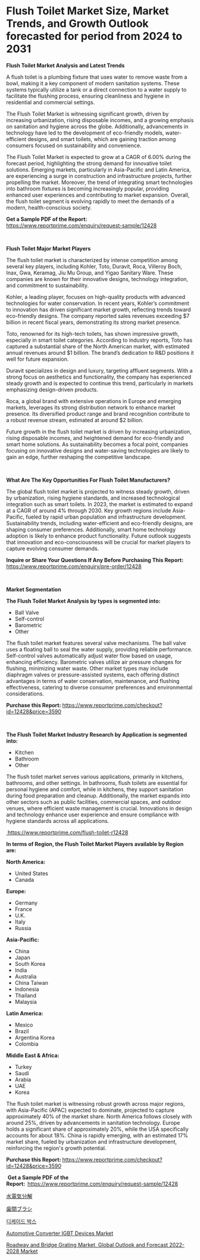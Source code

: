 <p><h1>Flush Toilet Market Size, Market Trends, and Growth Outlook forecasted for period from 2024 to 2031</h1></p><p><strong>Flush Toilet Market Analysis and Latest Trends</strong></p>
<p><p>A flush toilet is a plumbing fixture that uses water to remove waste from a bowl, making it a key component of modern sanitation systems. These systems typically utilize a tank or a direct connection to a water supply to facilitate the flushing process, ensuring cleanliness and hygiene in residential and commercial settings.</p><p>The Flush Toilet Market is witnessing significant growth, driven by increasing urbanization, rising disposable incomes, and a growing emphasis on sanitation and hygiene across the globe. Additionally, advancements in technology have led to the development of eco-friendly models, water-efficient designs, and smart toilets, which are gaining traction among consumers focused on sustainability and convenience. </p><p>The Flush Toilet Market is expected to grow at a CAGR of 6.00% during the forecast period, highlighting the strong demand for innovative toilet solutions. Emerging markets, particularly in Asia-Pacific and Latin America, are experiencing a surge in construction and infrastructure projects, further propelling the market. Moreover, the trend of integrating smart technologies into bathroom fixtures is becoming increasingly popular, providing enhanced user experiences and contributing to market expansion. Overall, the flush toilet segment is evolving rapidly to meet the demands of a modern, health-conscious society.</p></p>
<p><strong>Get a Sample PDF of the Report:&nbsp;</strong> <a href="https://www.reportprime.com/enquiry/request-sample/12428">https://www.reportprime.com/enquiry/request-sample/12428</a></p>
<p>&nbsp;</p>
<p><strong>Flush Toilet Major Market Players</strong></p>
<p><p>The flush toilet market is characterized by intense competition among several key players, including Kohler, Toto, Duravit, Roca, Villeroy Boch, Inax, Gwa, Keramag, Jiu Mu Group, and Yigao Sanitary Ware. These companies are known for their innovative designs, technology integration, and commitment to sustainability.</p><p>Kohler, a leading player, focuses on high-quality products with advanced technologies for water conservation. In recent years, Kohler’s commitment to innovation has driven significant market growth, reflecting trends toward eco-friendly designs. The company reported sales revenues exceeding $7 billion in recent fiscal years, demonstrating its strong market presence.</p><p>Toto, renowned for its high-tech toilets, has shown impressive growth, especially in smart toilet categories. According to industry reports, Toto has captured a substantial share of the North American market, with estimated annual revenues around $1 billion. The brand’s dedication to R&D positions it well for future expansion.</p><p>Duravit specializes in design and luxury, targeting affluent segments. With a strong focus on aesthetics and functionality, the company has experienced steady growth and is expected to continue this trend, particularly in markets emphasizing design-driven products.</p><p>Roca, a global brand with extensive operations in Europe and emerging markets, leverages its strong distribution network to enhance market presence. Its diversified product range and brand recognition contribute to a robust revenue stream, estimated at around $2 billion.</p><p>Future growth in the flush toilet market is driven by increasing urbanization, rising disposable incomes, and heightened demand for eco-friendly and smart home solutions. As sustainability becomes a focal point, companies focusing on innovative designs and water-saving technologies are likely to gain an edge, further reshaping the competitive landscape.</p></p>
<p>&nbsp;</p>
<p><strong>What Are The Key Opportunities For Flush Toilet Manufacturers?</strong></p>
<p><p>The global flush toilet market is projected to witness steady growth, driven by urbanization, rising hygiene standards, and increased technological integration such as smart toilets. In 2023, the market is estimated to expand at a CAGR of around 4% through 2030. Key growth regions include Asia-Pacific, fueled by rapid urban population and infrastructure development. Sustainability trends, including water-efficient and eco-friendly designs, are shaping consumer preferences. Additionally, smart home technology adoption is likely to enhance product functionality. Future outlook suggests that innovation and eco-consciousness will be crucial for market players to capture evolving consumer demands.</p></p>
<p><strong>Inquire or Share Your Questions If Any Before Purchasing This Report:</strong> <a href="https://www.reportprime.com/enquiry/pre-order/12428">https://www.reportprime.com/enquiry/pre-order/12428</a></p>
<p>&nbsp;</p>
<p><strong>Market Segmentation</strong></p>
<p><strong>The Flush Toilet Market Analysis by types is segmented into:</strong></p>
<p><ul><li>Ball Valve</li><li>Self-control</li><li>Barometric</li><li>Other</li></ul></p>
<p><p>The flush toilet market features several valve mechanisms. The ball valve uses a floating ball to seal the water supply, providing reliable performance. Self-control valves automatically adjust water flow based on usage, enhancing efficiency. Barometric valves utilize air pressure changes for flushing, minimizing water waste. Other market types may include diaphragm valves or pressure-assisted systems, each offering distinct advantages in terms of water conservation, maintenance, and flushing effectiveness, catering to diverse consumer preferences and environmental considerations.</p></p>
<p><strong>Purchase this Report:&nbsp;</strong><a href="https://www.reportprime.com/checkout?id=12428&price=3590">https://www.reportprime.com/checkout?id=12428&price=3590</a></p>
<p>&nbsp;</p>
<p><strong>The Flush Toilet Market Industry Research by Application is segmented into:</strong></p>
<p><ul><li>Kitchen</li><li>Bathroom</li><li>Other</li></ul></p>
<p><p>The flush toilet market serves various applications, primarily in kitchens, bathrooms, and other settings. In bathrooms, flush toilets are essential for personal hygiene and comfort, while in kitchens, they support sanitation during food preparation and cleanup. Additionally, the market expands into other sectors such as public facilities, commercial spaces, and outdoor venues, where efficient waste management is crucial. Innovations in design and technology enhance user experience and ensure compliance with hygiene standards across all applications.</p></p>
<p><a href="https://www.reportprime.com/flush-toilet-r12428">&nbsp;https://www.reportprime.com/flush-toilet-r12428</a></p>
<p><strong>In terms of Region, the Flush Toilet Market Players available by Region are:</strong></p>
<p>
    <p> <strong> North America: </strong>
        <ul>
            <li>United States</li>
            <li>Canada</li>
        </ul>
        </p> 
    <p> <strong> Europe: </strong>
        <ul>
            <li>Germany</li>
            <li>France</li>
            <li>U.K.</li>
            <li>Italy</li>
            <li>Russia</li>
        </ul>
        </p> 
    <p> <strong> Asia-Pacific: </strong>
        <ul>
            <li>China</li>
            <li>Japan</li>
            <li>South Korea</li>
            <li>India</li>
            <li>Australia</li>
            <li>China Taiwan</li>
            <li>Indonesia</li>
            <li>Thailand</li>
            <li>Malaysia</li>
        </ul>
        </p> 
    <p> <strong> Latin America: </strong>
        <ul>
            <li>Mexico</li>
            <li>Brazil</li>
            <li>Argentina Korea</li>
            <li>Colombia</li>
        </ul>
        </p> 
    <p> <strong> Middle East & Africa: </strong>
        <ul>
            <li>Turkey</li>
            <li>Saudi</li>
            <li>Arabia</li>
            <li>UAE</li>
            <li>Korea</li>
        </ul>
    </p>
    </p>
<p><p>The flush toilet market is witnessing robust growth across major regions, with Asia-Pacific (APAC) expected to dominate, projected to capture approximately 40% of the market share. North America follows closely with around 25%, driven by advancements in sanitation technology. Europe holds a significant share of approximately 20%, while the USA specifically accounts for about 18%. China is rapidly emerging, with an estimated 17% market share, fueled by urbanization and infrastructure development, reinforcing the region's growth potential.</p></p>
<p><strong>Purchase this Report: </strong><a href="https://www.reportprime.com/checkout?id=12428&price=3590">https://www.reportprime.com/checkout?id=12428&price=3590</a></p>
<p>&nbsp;<strong>Get a Sample PDF of the Report:&nbsp;&nbsp;</strong><a href="https://www.reportprime.com/enquiry/request-sample/12428">https://www.reportprime.com/enquiry/request-sample/12428</a></p>
<p><strong></strong></p>
<p><p><a href="https://medium.com/@roseperez232/%E6%88%A6%E7%95%A5%E7%9A%84%E3%83%AD%E3%83%BC%E3%83%89%E3%83%9E%E3%83%83%E3%83%97-%E3%82%B0%E3%83%AD%E3%83%BC%E3%83%90%E3%83%AB%E6%B0%B4%E9%9B%BB%E8%A7%A3%E5%B8%82%E5%A0%B4%E3%81%AE%E6%B4%9E%E5%AF%9F%E3%81%A8%E6%A9%9F%E4%BC%9A-2024%E5%B9%B4-2031%E5%B9%B4-1caa4c951ecd">水電気分解</a></p><p><a href="https://medium.com/@mk4cronn/2024%E5%B9%B4%E3%81%8B%E3%82%892031%E5%B9%B4%E3%81%BE%E3%81%A7%E3%81%AE%E9%96%93%E3%81%AB-%E6%8B%A1%E5%A4%A7%E3%81%97%E3%81%A6%E3%81%84%E3%82%8B%E6%AD%AF%E9%96%93%E3%83%96%E3%83%A9%E3%82%B7%E5%B8%82%E5%A0%B4%E3%81%AE%E3%82%B5%E3%82%A4%E3%82%BA%E3%81%AB%E9%96%A2%E3%81%99%E3%82%8B%E6%B4%9E%E5%AF%9F-%E6%88%90%E9%95%B7%E7%8E%87%E3%81%AF13-8-%E3%81%A7%E3%81%99-613488806316">歯間ブラシ</a></p><p><a href="https://medium.com/@kelvinfeenrey98677/2024%EB%85%84%EB%B6%80%ED%84%B0-2031%EB%85%84%EA%B9%8C%EC%A7%80%EC%9D%98-%EB%8D%B0%EC%B9%B4%EB%93%9C-%EC%83%81%EC%9E%90-%EC%8B%9C%EC%9E%A5-%EC%A0%90%EC%9C%A0%EC%9C%A8-%EB%B0%8F-%EA%B2%BD%EC%9F%81-%ED%99%98%EA%B2%BD%EC%97%90-%EB%8C%80%ED%95%9C-%ED%86%B5%EC%B0%B0%EB%A0%A5-0a49f7a53fc9">디케이드 박스</a></p><p><a href="https://issuu.com/reportprime-2/docs/automotive-converter-igbt-devices-m_9ff8bf9433c6a3">Automotive Converter IGBT Devices Market</a></p><p><a href="https://www.linkedin.com/pulse/roadway-bridge-grating-market-global-outlook-forecast-2022-2028-sqq5f?trackingId=JwqDd%2FrkRnSGZgMYgwSkLQ%3D%3D">Roadway and Bridge Grating Market, Global Outlook and Forecast 2022-2028 Market</a></p></p>